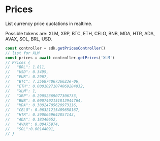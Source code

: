 # Prices

List currency price quotations in realtime.

Possible tokens are: XLM, XRP, BTC, ETH, CELO, BNB, MDA, HTR, ADA, AVAX, SOL, BRL, USD.

```js
const controller = sdk.getPricesController()
// list for XLM
const prices = await controller.getPrices('XLM')
// Prices {
//   "BRL": 1.811,
//   "USD": 0.3495,
//   "EUR": 0.2967,
//   "BTC": 7.35687406736623e-06,
//   "ETH": 0.00010271074069284932,
//   "XLM": 1,
//   "XRP": 0.29052369077306733,
//   "BNB": 0.0007402151812944764,
//   "MDA": 0.38824705620973116,
//   "CELO": 0.06321215409658167,
//   "HTR": 0.3900669642857143,
//   "ADA": 0.18340652,
//   "AVAX": 0.00475974,
//   "SOL":0.00144091,
// }
```
